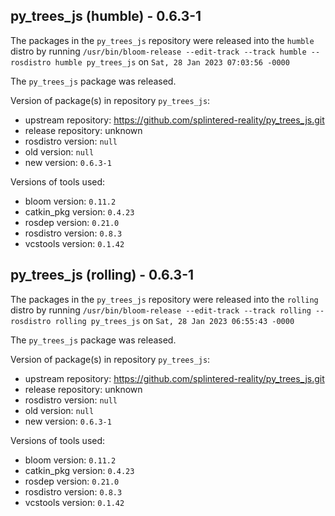 ## py_trees_js (humble) - 0.6.3-1

The packages in the `py_trees_js` repository were released into the `humble` distro by running `/usr/bin/bloom-release --edit-track --track humble --rosdistro humble py_trees_js` on `Sat, 28 Jan 2023 07:03:56 -0000`

The `py_trees_js` package was released.

Version of package(s) in repository `py_trees_js`:

- upstream repository: https://github.com/splintered-reality/py_trees_js.git
- release repository: unknown
- rosdistro version: `null`
- old version: `null`
- new version: `0.6.3-1`

Versions of tools used:

- bloom version: `0.11.2`
- catkin_pkg version: `0.4.23`
- rosdep version: `0.21.0`
- rosdistro version: `0.8.3`
- vcstools version: `0.1.42`


## py_trees_js (rolling) - 0.6.3-1

The packages in the `py_trees_js` repository were released into the `rolling` distro by running `/usr/bin/bloom-release --edit-track --track rolling --rosdistro rolling py_trees_js` on `Sat, 28 Jan 2023 06:55:43 -0000`

The `py_trees_js` package was released.

Version of package(s) in repository `py_trees_js`:

- upstream repository: https://github.com/splintered-reality/py_trees_js.git
- release repository: unknown
- rosdistro version: `null`
- old version: `null`
- new version: `0.6.3-1`

Versions of tools used:

- bloom version: `0.11.2`
- catkin_pkg version: `0.4.23`
- rosdep version: `0.21.0`
- rosdistro version: `0.8.3`
- vcstools version: `0.1.42`


